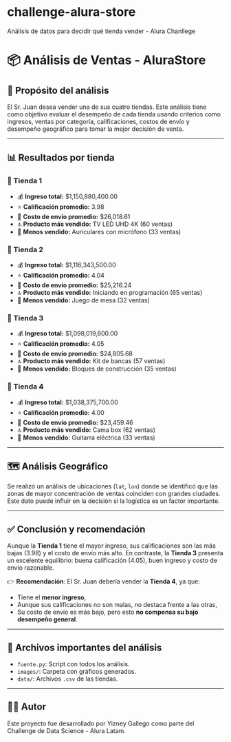 # challenge-alura-store
 Análisis de datos para decidir qué tienda vender - Alura Chanllege

 # 📦 Análisis de Ventas - AluraStore

## 🎯 Propósito del análisis

El Sr. Juan desea vender una de sus cuatro tiendas. Este análisis tiene como objetivo evaluar el desempeño de cada tienda usando criterios como ingresos, ventas por categoría, calificaciones, costos de envío y desempeño geográfico para tomar la mejor decisión de venta.

---

## 📊 Resultados por tienda

### 🏪 Tienda 1
- 💰 **Ingreso total:** $1,150,880,400.00
- ⭐ **Calificación promedio:** 3.98
- 🚚 **Costo de envío promedio:** $26,018.61
- 🔝 **Producto más vendido:** TV LED UHD 4K (60 ventas)
- 🔻 **Menos vendido:** Auriculares con micrófono (33 ventas)

### 🏪 Tienda 2
- 💰 **Ingreso total:** $1,116,343,500.00
- ⭐ **Calificación promedio:** 4.04
- 🚚 **Costo de envío promedio:** $25,216.24
- 🔝 **Producto más vendido:** Iniciando en programación (65 ventas)
- 🔻 **Menos vendido:** Juego de mesa (32 ventas)

### 🏪 Tienda 3
- 💰 **Ingreso total:** $1,098,019,600.00
- ⭐ **Calificación promedio:** 4.05
- 🚚 **Costo de envío promedio:** $24,805.68
- 🔝 **Producto más vendido:** Kit de bancas (57 ventas)
- 🔻 **Menos vendido:** Bloques de construcción (35 ventas)

### 🏪 Tienda 4
- 💰 **Ingreso total:** $1,038,375,700.00
- ⭐ **Calificación promedio:** 4.00
- 🚚 **Costo de envío promedio:** $23,459.46
- 🔝 **Producto más vendido:** Cama box (62 ventas)
- 🔻 **Menos vendido:** Guitarra eléctrica (33 ventas)

---

## 🗺️ Análisis Geográfico

Se realizó un análisis de ubicaciones (`lat`, `lon`) donde se identificó que las zonas de mayor concentración de ventas coinciden con grandes ciudades. Este dato puede influir en la decisión si la logística es un factor importante.

---

## ✅ Conclusión y recomendación

Aunque la **Tienda 1** tiene el mayor ingreso, sus calificaciones son las más bajas (3.98) y el costo de envío más alto. En contraste, la **Tienda 3** presenta un excelente equilibrio: buena calificación (4.05), buen ingreso y costo de envío razonable.

👉 **Recomendación**: El Sr. Juan debería vender la **Tienda 4**, ya que:
- Tiene el **menor ingreso**,
- Aunque sus calificaciones no son malas, no destaca frente a las otras,
- Su costo de envío es más bajo, pero esto **no compensa su bajo desempeño general**.

---

## 📁 Archivos importantes del análisis

- `fuente.py`: Script con todos los análisis.
- `images/`: Carpeta con gráficos generados.
- `data/`: Archivos `.csv` de las tiendas.

---

## 👩‍💻 Autor

Este proyecto fue desarrollado por Yizney Gallego como parte del Challenge de Data Science - Alura Latam.

